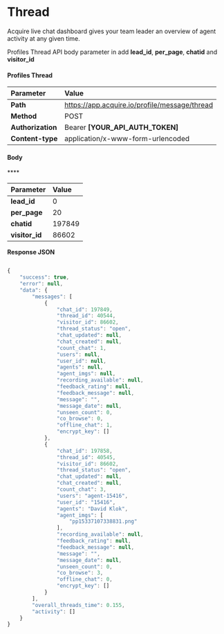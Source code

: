 # Thread

Acquire live chat dashboard gives your team leader an overview of agent activity at any given time.

Profiles Thread API body parameter in add **lead\_id**, **per\_page**, **chatid** and **visitor\_id**

#### **Profiles Thread**

| Parameter | Value |
| :--- | :--- |
| **Path** | https://app.acquire.io/profile/message/thread |
| **Method** | POST |
| **Authorization** | Bearer **\[YOUR\_API\_AUTH\_TOKEN\]** |
| **Content-type** | application/x-www-form-urlencoded |

#### **Body**

\*\*\*\*

| Parameter | Value |
| :--- | :--- |
| **lead\_id** | 0 |
| **per\_page** | 20 |
| **chatid** | 197849 |
| **visitor\_id** | 86602 |

**Response JSON**

```javascript

{
    "success": true,
    "error": null,
    "data": {
        "messages": [
            {
                "chat_id": 197849,
                "thread_id": 40544,
                "visitor_id": 86602,
                "thread_status": "open",
                "chat_updated": null,
                "chat_created": null,
                "count_chat": 1,
                "users": null,
                "user_id": null,
                "agents": null,
                "agent_imgs": null,
                "recording_available": null,
                "feedback_rating": null,
                "feedback_message": null,
                "message": "",
                "message_date": null,
                "unseen_count": 0,
                "co_browse": 0,
                "offline_chat": 1,
                "encrypt_key": []
            },
            {
                "chat_id": 197858,
                "thread_id": 40545,
                "visitor_id": 86602,
                "thread_status": "open",
                "chat_updated": null,
                "chat_created": null,
                "count_chat": 3,
                "users": "agent-15416",
                "user_id": "15416",
                "agents": "David Klok",
                "agent_imgs": [
                    "pp15337107338831.png"
                ],
                "recording_available": null,
                "feedback_rating": null,
                "feedback_message": null,
                "message": "",
                "message_date": null,
                "unseen_count": 0,
                "co_browse": 3,
                "offline_chat": 0,
                "encrypt_key": []
            }
        ],
        "overall_threads_time": 0.155,
        "activity": []
    }
}
```

